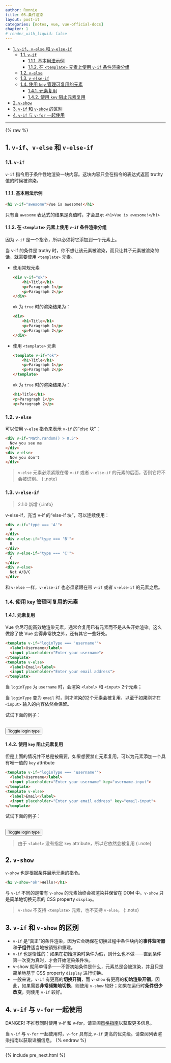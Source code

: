 ```yaml
---
author: Ronnie
title: 05.条件渲染
layout: post-it
categories: [notes, vue, vue-official-docs]
chapter: 1
# render_with_liquid: false
---
```


<!-- TOC -->

- [1. `v-if`、`v-else` 和 `v-else-if`](#1-v-ifv-else-和-v-else-if)
    - [1.1. `v-if`](#11-v-if)
        - [1.1.1. 基本用法示例](#111-基本用法示例)
        - [1.1.2. 在 `<template>` 元素上使用 `v-if` 条件渲染分组](#112-在-template-元素上使用-v-if-条件渲染分组)
    - [1.2. `v-else`](#12-v-else)
    - [1.3. `v-else-if`](#13-v-else-if)
    - [1.4. 使用 `key` 管理可复用的元素](#14-使用-key-管理可复用的元素)
        - [1.4.1. 元素复用](#141-元素复用)
        - [1.4.2. 使用 `key` 阻止元素复用](#142-使用-key-阻止元素复用)
- [2. `v-show`](#2-v-show)
- [3. `v-if` 和 `v-show` 的区别](#3-v-if-和-v-show-的区别)
- [4. `v-if` 与 `v-for` 一起使用](#4-v-if-与-v-for-一起使用)

<!-- /TOC -->

---

{% raw %}
## 1. `v-if`、`v-else` 和 `v-else-if`

### 1.1. `v-if`

`v-if` 指令用于条件性地渲染一块内容。这块内容只会在指令的表达式返回 truthy 值的时候被渲染。

#### 1.1.1. 基本用法示例

```html
<h1 v-if="awesome">Vue is awesome!</h1>
```

只有当 `awesome` 表达式的结果是真值时，才会显示 `<h1>Vue is awesome!</h1>`

#### 1.1.2. 在 `<template>` 元素上使用 `v-if` 条件渲染分组

因为 `v-if` 是一个指令，所以必须将它添加到一个元素上。

当 v-if 的条件是 truthy 时，你不想让该元素被渲染，而只让其子元素被渲染的话，就需要使用 `<template>` 元素。

- 使用常规元素

    ```html
    <div v-if="ok">
        <h1>Title</h1>
        <p>Paragraph 1</p>
        <p>Paragraph 2</p>
    </div>
    ```

    `ok` 为 `true` 时的渲染结果为：

    ```html
    <div>
        <h1>Title</h1> 
        <p>Paragraph 1</p>
        <p>Paragraph 2</p>
    </div>   
    ```

- 使用 `<template>` 元素

    ```html
    <template v-if="ok">
        <h1>Title</h1>
        <p>Paragraph 1</p>
        <p>Paragraph 2</p>
    </template>
    ```

    `ok` 为 `true` 时的渲染结果为：

    ```html
    <h1>Title</h1> 
    <p>Paragraph 1</p>
    <p>Paragraph 2</p>
    ```

### 1.2. `v-else`

可以使用 `v-else` 指令来表示 `v-if` 的“else 块”：

```html
<div v-if="Math.random() > 0.5">
  Now you see me
</div>
<div v-else>
  Now you don't
</div>
```
 
> `v-else` 元素必须紧跟在带 `v-if` 或者 `v-else-if` 的元素的后面，否则它将不会被识别。
{:.note}

### 1.3. `v-else-if`

> 2.1.0 新增
{:.info}

v-else-if，充当 v-if 的“else-if 块”，可以连续使用：

```html
<div v-if="type === 'A'">
  A
</div>
<div v-else-if="type === 'B'">
  B
</div>
<div v-else-if="type === 'C'">
  C
</div>
<div v-else>
  Not A/B/C
</div>
```

和 `v-else` 一样，`v-else-if` 也必须紧跟在带 `v-if` 或者 `v-else-if` 的元素之后。

### 1.4. 使用 `key` 管理可复用的元素


#### 1.4.1. 元素复用

Vue 会尽可能高效地渲染元素，通常会复用已有元素而不是从头开始渲染。这么做除了使 Vue 变得非常快之外，还有其它一些好处。

```html
<template v-if="loginType === 'username'">
  <label>Username</label>
  <input placeholder="Enter your username">
</template>
<template v-else>
  <label>Email</label>
  <input placeholder="Enter your email address">
</template>
```

当 `loginType` 为 `username` 时，会渲染 `<label>` 和 `<input>` 2个元素；

当 `loginType` 变为 `email` 时，刚才渲染的2个元素会被复用，以至于如果刚才在 `<input>` 输入的内容依然会保留。

试试下面的例子：

<script src="https://cdn.bootcdn.net/ajax/libs/vue/2.6.11/vue.js"></script>
<div id="no-key-example" class="demo">
    <template v-if="loginType === 'username'">
        <label>Username</label>
        <input placeholder="Enter your username">
    </template>
        <template v-else>
    <label>Email</label>
        <input placeholder="Enter your email address">
    </template>
    <br>
    <button v-on:click="toggleLoginType">Toggle login type</button>
</div>

<script>
new Vue({
  el: '#no-key-example',
  data: {
    loginType: 'username'
  },
  methods: {
    toggleLoginType: function () {
      return this.loginType = this.loginType === 'username' ? 'email' : 'username'
    }
  }
})
</script>

#### 1.4.2. 使用 `key` 阻止元素复用

但是上面的情况并不总是被需要，如果想要禁止元素复用，可以为元素添加一个具有唯一值的 `key` attribute

```html
<template v-if="loginType === 'username'">
  <label>Username</label>
  <input placeholder="Enter your username" key="username-input">
</template>
<template v-else>
  <label>Email</label>
  <input placeholder="Enter your email address" key="email-input">
</template>
```

试试下面的例子：

<div id="key-example" class="demo">
    <template v-if="loginType === 'username'">
        <label>Username</label>
        <input placeholder="Enter your username" key="input-username">
    </template>
        <template v-else>
    <label>Email</label>
        <input placeholder="Enter your email address" key="input-email">
    </template>
    <br>
    <button v-on:click="toggleLoginType">Toggle login type</button>
</div>

<script>
new Vue({
  el: '#key-example',
  data: {
    loginType: 'username'
  },
  methods: {
    toggleLoginType: function () {
      return this.loginType = this.loginType === 'username' ? 'email' : 'username'
    }
  }
})
</script>


> 由于 `<label>` 没有指定 `key` attribute，所以它依然会被复用
{:.note}

## 2. `v-show`

`v-show` 也是根据条件展示元素的指令。

```html
<h1 v-show="ok">Hello!</h1>
```

与 `v-if` 不同的是带有 `v-show` 的元素始终会被渲染并保留在 DOM 中。`v-show` 只是简单地切换元素的 CSS property `display`。

> `v-show` 不支持 `<template>` 元素，也不支持 `v-else`。
{:.note}

## 3. `v-if` 和 `v-show` 的区别

- `v-if` 是“真正”的条件渲染，因为它会确保在切换过程中条件块内的**事件监听器**和**子组件**适当地被销毁和重建。
- `v-if` 也是惰性的：如果在初始渲染时条件为假，则什么也不做——直到条件第一次变为真时，才会开始渲染条件块。
- v-show 就简单得多——不管初始条件是什么，元素总是会被渲染，并且只是简单地基于 CSS property `display` 进行切换。
- 一般来说，`v-if` 有更高的**切换开销**，而 `v-show` 有更高的**初始渲染开销**。因此，如果需要**非常频繁地切换**，则使用 `v-show` 较好；如果在运行时**条件很少改变**，则使用 `v-if` 较好。

## 4. `v-if` 与 `v-for` 一起使用
DANGER! 不推荐同时使用 v-if 和 v-for。请查阅[风格指南](https://cn.vuejs.org/v2/style-guide/#%E9%81%BF%E5%85%8D-v-if-%E5%92%8C-v-for-%E7%94%A8%E5%9C%A8%E4%B8%80%E8%B5%B7-%E5%BF%85%E8%A6%81)以获取更多信息。

当 `v-if` 与 `v-for` 一起使用时，`v-for` 具有比 `v-if` 更高的优先级。请查阅列表渲染指南以获取详细信息。
{% endraw %}

---

{% include pre_next.html %}
